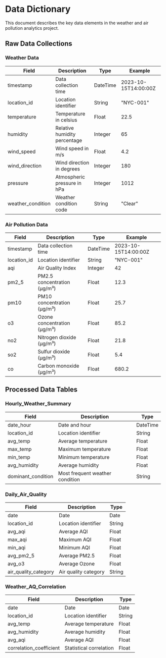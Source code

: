 # Data Dictionary

This document describes the key data elements in the weather and air pollution analytics project.

## Raw Data Collections

### Weather Data
| Field | Description | Type | Example |
|-------|-------------|------|---------|
| timestamp | Data collection time | DateTime | 2023-10-15T14:00:00Z |
| location_id | Location identifier | String | "NYC-001" |
| temperature | Temperature in celsius | Float | 22.5 |
| humidity | Relative humidity percentage | Integer | 65 |
| wind_speed | Wind speed in m/s | Float | 4.2 |
| wind_direction | Wind direction in degrees | Integer | 180 |
| pressure | Atmospheric pressure in hPa | Integer | 1012 |
| weather_condition | Weather condition code | String | "Clear" |

### Air Pollution Data
| Field | Description | Type | Example |
|-------|-------------|------|---------|
| timestamp | Data collection time | DateTime | 2023-10-15T14:00:00Z |
| location_id | Location identifier | String | "NYC-001" |
| aqi | Air Quality Index | Integer | 42 |
| pm2_5 | PM2.5 concentration (μg/m³) | Float | 12.3 |
| pm10 | PM10 concentration (μg/m³) | Float | 25.7 |
| o3 | Ozone concentration (μg/m³) | Float | 85.2 |
| no2 | Nitrogen dioxide (μg/m³) | Float | 21.8 |
| so2 | Sulfur dioxide (μg/m³) | Float | 5.4 |
| co | Carbon monoxide (μg/m³) | Float | 680.2 |

## Processed Data Tables

### Hourly_Weather_Summary
| Field | Description | Type |
|-------|-------------|------|
| date_hour | Date and hour | DateTime |
| location_id | Location identifier | String |
| avg_temp | Average temperature | Float |
| max_temp | Maximum temperature | Float |
| min_temp | Minimum temperature | Float |
| avg_humidity | Average humidity | Float |
| dominant_condition | Most frequent weather condition | String |

### Daily_Air_Quality
| Field | Description | Type |
|-------|-------------|------|
| date | Date | Date |
| location_id | Location identifier | String |
| avg_aqi | Average AQI | Float |
| max_aqi | Maximum AQI | Float |
| min_aqi | Minimum AQI | Float |
| avg_pm2_5 | Average PM2.5 | Float |
| avg_o3 | Average Ozone | Float |
| air_quality_category | Air quality category | String |

### Weather_AQ_Correlation
| Field | Description | Type |
|-------|-------------|------|
| date | Date | Date |
| location_id | Location identifier | String |
| avg_temp | Average temperature | Float |
| avg_humidity | Average humidity | Float |
| avg_aqi | Average AQI | Float |
| correlation_coefficient | Statistical correlation | Float |
